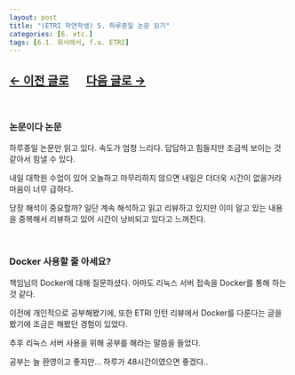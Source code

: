 ```yaml
---
layout: post
title: "(ETRI 학연학생) 5. 하루종일 논문 읽기"
categories: [6. etc.]
tags: [6.1. 회사에서, f.a. ETRI]
---
```


## [←  이전 글로](https://maizer2.github.io/6.%20etc2022/03/07/(ETRI-학연학생)-4.html) 　 [다음 글로 →](https://maizer2.github.io/6.%20etc2022/03/09/(ETRI-학연학생)-6.html)

<br/>

### 논문이다 논문

하루종일 논문만 읽고 있다. 속도가 엄청 느리다. 답답하고 힘들지만 조금씩 보이는 것 같아서 힘낼 수 있다.

내일 대학원 수업이 있어 오늘하고 마무리하지 않으면 내일은 더더욱 시간이 없을거라 마음이 너무 급하다.

당장 해석이 중요할까? 일단 계속 해석하고 읽고 리뷰하고 있지만 이미 알고 있는 내용을 중복해서 리뷰하고 있어 시간이 낭비되고 있다고 느껴진다.

<br/>

### Docker 사용할 줄 아세요?

책임님의 Docker에 대해 질문하셨다. 아마도 리눅스 서버 접속을 Docker를 통해 하는 것 같다.

이전에 개인적으로 공부해봤기에, 또한 ETRI 인턴 리뷰에서 Docker를 다룬다는 글을 봤기에 조금은 해봤던 경험이 있었다.

추후 리눅스 서버 사용을 위해 공부를 해라는 말씀을 들었다.

공부는 늘 환영이고 좋지만... 하루가 48시간이였으면 좋겠다..
